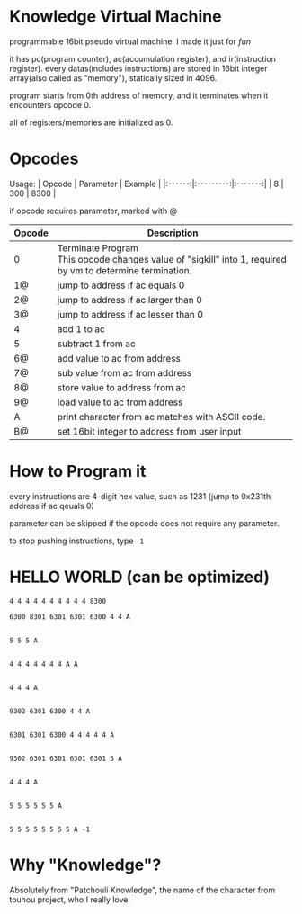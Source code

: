 # Knowledge Virtual Machine
programmable 16bit pseudo virtual machine. I made it just for *fun*

it has pc(program counter), ac(accumulation register), and ir(instruction register).
every datas(includes instructions) are stored in 16bit integer array(also called as "memory"), statically sized in 4096.

program starts from 0th address of memory, and it terminates when it encounters opcode 0.

all of registers/memories are initialized as 0.

# Opcodes
Usage:
| Opcode | Parameter | Example |
|:------:|:---------:|:-------:|
|    8   |    300    |   8300  |

if opcode requires parameter, marked with @

| Opcode | Description                                                                                                |
|--------|------------------------------------------------------------------------------------------------------------|
| 0      | Terminate Program<br/>This opcode changes value of "sigkill" into 1, required by vm to determine termination. |
| 1@     | jump to address if ac equals 0                                                                             |
| 2@     | jump to address if ac larger than 0                                                                        |
| 3@     | jump to address if ac lesser than 0                                                                        |
| 4      | add 1 to ac                                                                                                |
| 5      | subtract 1 from ac                                                                                         |
| 6@     | add value to ac from address                                                                               |
| 7@     | sub value from ac from address                                                                             |
| 8@     | store value to address from ac                                                                             |
| 9@     | load value to ac from address                                                                              |
| A      | print character from ac matches with ASCII code.                                                           |
| B@     | set 16bit integer to address from user input                                                               |


# How to Program it
every instructions are 4-digit hex value, such as 1231 (jump to 0x231th address if ac qeuals 0)

parameter can be skipped if the opcode does not require any parameter.

to stop pushing instructions, type `-1`


# HELLO WORLD (can be optimized)
```
4 4 4 4 4 4 4 4 4 4 8300

6300 8301 6301 6301 6300 4 4 A


5 5 5 A


4 4 4 4 4 4 4 A A


4 4 4 A


9302 6301 6300 4 4 A


6301 6301 6300 4 4 4 4 4 A


9302 6301 6301 6301 6301 5 A


4 4 4 A


5 5 5 5 5 5 A


5 5 5 5 5 5 5 5 A -1
```

# Why "Knowledge"?

Absolutely from "Patchouli Knowledge", the name of the character from touhou project, who I really love.
